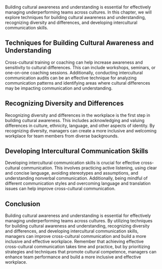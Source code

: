 
Building cultural awareness and understanding is essential for effectively managing underperforming teams across cultures. In this chapter, we will explore techniques for building cultural awareness and understanding, recognizing diversity and differences, and developing intercultural communication skills.

Techniques for Building Cultural Awareness and Understanding
------------------------------------------------------------

Cross-cultural training or coaching can help increase awareness and sensitivity to cultural differences. This can include workshops, seminars, or one-on-one coaching sessions. Additionally, conducting intercultural communication audits can be an effective technique for analyzing communication patterns and identifying areas where cultural differences may be impacting communication and understanding.

Recognizing Diversity and Differences
-------------------------------------

Recognizing diversity and differences in the workplace is the first step in building cultural awareness. This includes acknowledging and valuing differences in culture, ethnicity, language, and other aspects of identity. By recognizing diversity, managers can create a more inclusive and welcoming workplace for team members from diverse backgrounds.

Developing Intercultural Communication Skills
---------------------------------------------

Developing intercultural communication skills is crucial for effective cross-cultural communication. This involves practicing active listening, using clear and concise language, avoiding stereotypes and assumptions, and understanding nonverbal communication. Additionally, being mindful of different communication styles and overcoming language and translation issues can help improve cross-cultural communication.

Conclusion
----------

Building cultural awareness and understanding is essential for effectively managing underperforming teams across cultures. By utilizing techniques for building cultural awareness and understanding, recognizing diversity and differences, and developing intercultural communication skills, managers can improve cross-cultural communication and build a more inclusive and effective workplace. Remember that achieving effective cross-cultural communication takes time and practice, but by prioritizing strategies and techniques that promote cultural competence, managers can enhance team performance and build a more inclusive and effective workplace.
